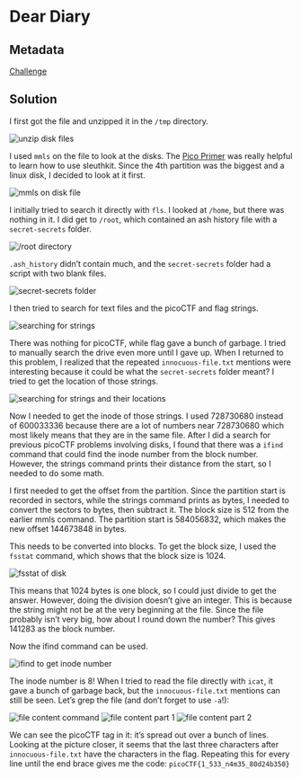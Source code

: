 # Dear Diary

## Metadata

[Challenge](https://play.picoctf.org/practice/challenge/413?category=4&originalEvent=73)

## Solution

I first got the file and unzipped it in the `/tmp` directory.

![unzip disk files](images/1.png)

I used `mmls` on the file to look at the disks. The [Pico Primer](https://primer.picoctf.com/#_disk_analysis) was really helpful to learn how to use sleuthkit. Since the 4th partition was the biggest and a linux disk, I decided to look at it first.

![mmls on disk file](images/2.png)

I initially tried to search it directly with `fls`. I looked at `/home`, but there was nothing in it. I did get to `/root`, which contained an ash history file with a `secret-secrets` folder.

![/root directory](images/3.png)

`.ash_history` didn’t contain much, and the `secret-secrets` folder had a script with two blank files.

![secret-secrets folder](images/4.png)

I then tried to search for text files and the picoCTF and flag strings.

![searching for strings](images/5.png)

There was nothing for picoCTF, while flag gave a bunch of garbage. I tried to manually search the drive even more until I gave up. When I returned to this problem, I realized that the repeated `innocuous-file.txt` mentions were interesting because it could be what the `secret-secrets` folder meant? I tried to get the location of those strings.

![searching for strings and their locations](images/6.png)

Now I needed to get the inode of those strings. I used 728730680 instead of 600033336 because there are a lot of numbers near 728730680 which most likely means that they are in the same file. After I did a search for previous picoCTF problems involving disks, I found that there was a `ifind` command that could find the inode number from the block number. However, the strings command prints their distance from the start, so I needed to do some math.

I first needed to get the offset from the partition. Since the partition start is recorded in sectors, while the strings command prints as bytes, I needed to convert the sectors to bytes, then subtract it. The block size is 512 from the earlier mmls command. The partition start is 584056832, which makes the new offset 144673848 in bytes.

This needs to be converted into blocks. To get the block size, I used the `fsstat` command, which shows that the block size is 1024.

![fsstat of disk](images/7.png)

This means that 1024 bytes is one block, so I could just divide to get the answer. However, doing the division doesn’t give an integer. This is because the string might not be at the very beginning at the file. Since the file probably isn’t very big, how about I round down the number? This gives 141283 as the block number.

Now the ifind command can be used.

![ifind to get inode number](images/8.png)

The inode number is 8! When I tried to read the file directly with `icat`, it gave a bunch of garbage back, but the `innocuous-file.txt` mentions can still be seen. Let’s grep the file (and don’t forget to use `-a`!):

![file content command](images/12.png)
![file content part 1](images/9.png)
![file content part 2](images/10.png)

We can see the picoCTF tag in it: it’s spread out over a bunch of lines. Looking at the picture closer, it seems that the last three characters after `innocuous-file.txt` have the characters in the flag. Repeating this for every line until the end brace gives me the code: `picoCTF{1_533_n4m35_80d24b350}`
